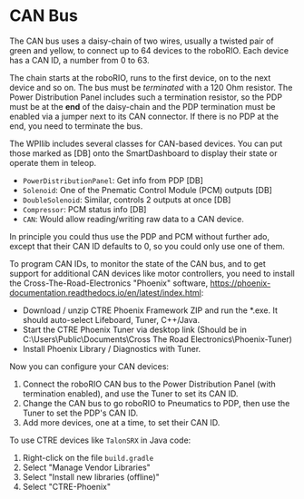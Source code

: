 CAN Bus
=======

The CAN bus uses a daisy-chain of two wires, usually a twisted pair of green and yellow,
to connect up to 64 devices to the roboRIO.
Each device has a CAN ID, a number from 0 to 63.

The chain starts at the roboRIO, runs to the first device, on to the next device and so on.
The bus must be _terminated_ with a 120 Ohm resistor.
The Power Distribution Panel includes such a termination resistor,
so the PDP must be at the __end__ of the daisy-chain
and the PDP termination must be enabled via a jumper next to its CAN connector.
If there is no PDP at the end, you need to terminate the bus.

The WPIlib includes several classes for CAN-based devices.
You can put those marked as [DB] onto the SmartDashboard to display their state or operate them in teleop.

 * `PowerDistributionPanel`: Get info from PDP [DB]
 * `Solenoid`: One of the Pnematic Control Module (PCM) outputs [DB]
 * `DoubleSolenoid`: Similar, controls 2 outputs at once [DB]
 * `Compressor`: PCM status info [DB]
 * `CAN`: Would allow reading/writing raw data to a CAN device.

In principle you could thus use the PDP and PCM without further ado,
except that their CAN ID defaults to 0, so you could only use one of them.

To program CAN IDs, to monitor the state of the CAN bus, and to get support
for additional CAN devices like motor controllers, you need to install the
Cross-The-Road-Electronics "Phoenix" software,
https://phoenix-documentation.readthedocs.io/en/latest/index.html:

 * Download / unzip CTRE Phoenix Framework ZIP and run the *.exe.
   It should auto-select Lifeboard, Tuner, C++/Java.
 * Start the CTRE Phoenix Tuner via desktop link
   (Should be in
    C:\Users\Public\Documents\Cross The Road Electronics\Phoenix-Tuner)
 * Install Phoenix Library / Diagnostics with Tuner.

Now you can configure your CAN devices:

 1) Connect the roboRIO CAN bus to the Power Distribution Panel
    (with termination enabled), and use the Tuner to set its CAN ID.
 2) Change the CAN bus to go roboRIO to Pneumatics to PDP,
    then use the Tuner to set the PDP's CAN ID.
 3) Add more devices, one at a time, to set their CAN ID.


To use CTRE devices like `TalonSRX` in Java code:

 1) Right-click on the file `build.gradle`
 2) Select "Manage Vendor Libraries"
 3) Select "Install new libraries (offline)"
 4) Select "CTRE-Phoenix"
